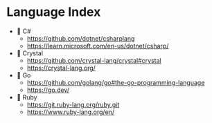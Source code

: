 # Language Index
- 🤖 C#
  - https://github.com/dotnet/csharplang
  - https://learn.microsoft.com/en-us/dotnet/csharp/
- 🔮 Crystal
  - https://github.com/crystal-lang/crystal#crystal
  - https://crystal-lang.org/
- 🦫 Go
  - https://github.com/golang/go#the-go-programming-language
  - https://go.dev/
- 💎 Ruby
  - https://git.ruby-lang.org/ruby.git
  - https://www.ruby-lang.org/en/

